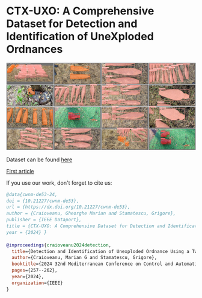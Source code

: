 # CTX-UXO: A Comprehensive Dataset for Detection and Identification of UneXploded Ordnances
![CTX UXO Dataset](./ctx-uxo_1.jpg "CTX-UXO")

Dataset can be found [here](https://ieee-dataport.org/documents/ctx-uxo-comprehensive-dataset-detection-and-identification-unexploded-ordnances)

[First article](https://www.grigorestamatescu.com/files/med24.pdf)

If you use our work, don't forget to cite us:
```BibTeX
@data{cwnm-de53-24,
doi = {10.21227/cwnm-de53},
url = {https://dx.doi.org/10.21227/cwnm-de53},
author = {Craioveanu, Gheorghe Marian and Stamatescu, Grigore},
publisher = {IEEE Dataport},
title = {CTX-UXO: A Comprehensive Dataset for Detection and Identification of UneXploded Ordnances},
year = {2024} }

@inproceedings{craioveanu2024detection,
  title={Detection and Identification of Unexploded Ordnance Using a Two-Step Deep Learning Methodology},
  author={Craioveanu, Marian G and Stamatescu, Grigore},
  booktitle={2024 32nd Mediterranean Conference on Control and Automation (MED)},
  pages={257--262},
  year={2024},
  organization={IEEE}
}
```
